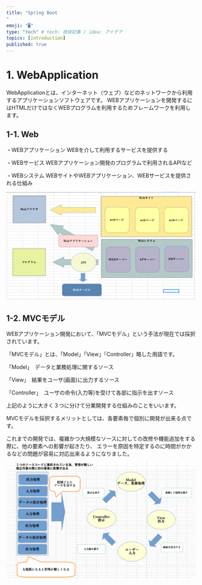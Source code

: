 ```yaml
---
title: "Spring Boot
"
emoji: "🖥"
type: "tech" # tech: 技術記事 / idea: アイデア
topics: [introduction]
published: true
---
```


# 1. WebApplication

WebApplicationとは、インターネット（ウェブ）などのネットワークから利用するアプリケーションソフトウェアです。
WEBアプリケーションを開発するにはHTMLだけではなくWEBプログラムを利用するためフレームワークを利用します。


## 1-1. Web

・WEBアプリケーション
WEBを介して利用するサービスを提供する

・WEBサービス
WEBアプリケーション開発のプログラムで利用されるAPIなど

・WEBシステム
WEBサイトやWEBアプリケーション、WEBサービスを提供される仕組み

  ![altテキスト](/images/articles/44.png)


## 1-2. MVCモデル


WEBアプリケーション開発において、「MVCモデル」という手法が現在では採択されています。 

「MVCモデル」とは、「Model」「View」「Controller」略した用語です。

「Model」　データと業務処理に関するソース

「View」　結果をユーザ(画面)に出力するソース

「Controller」　ユーザの命令(入力等)を受けて各部に指示を出すソース

上記のように大きく３つに分けて分業開発する仕組みのことをいいます。

MVCモデルを採択するメリットとしては、各要素毎で個別に開発が出来る点です。

これまでの開発では、複雑かつ大規模なソースに対しての改修や機能追加をする際に、他の要素への影響が起きたり、
エラーを原因を特定するのに時間がかかるなどの問題が容易に対応出来るようになりました。

![altテキスト](/images/articles/45.png)


